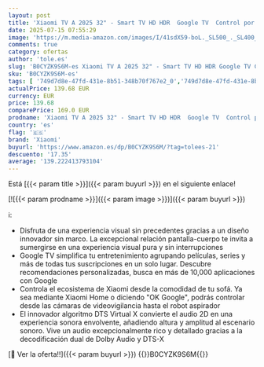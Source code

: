 ```yaml
---
layout: post
title: 'Xiaomi TV A 2025 32" - Smart TV HD HDR  Google TV  Control por Voz  Dolby  Negro'
date: 2025-07-15 07:55:29
image: 'https://m.media-amazon.com/images/I/41sdX59-boL._SL500_._SL400_.jpg'
comments: true
category: ofertas
author: 'tole.es'
slug: 'B0CYZK9S6M-es Xiaomi TV A 2025 32" - Smart TV HD HDR Google TV Control...'
sku: 'B0CYZK9S6M-es'
tags: [ '749d7d8e-47fd-431e-8b51-348b70f767e2_0','749d7d8e-47fd-431e-8b51-348b70f767e2_101','749d7d8e-47fd-431e-8b51-348b70f767e2_6901','749d7d8e-47fd-431e-8b51-348b70f767e2_8501','Arborist Merchandising Root','CML-Tech','Electrónica','Gaming & Entertainment','Los favoritos de nuestros clientes: Electrónica','Self Service','Special Features Stores','TV, vídeo y home cinema','Televisores','Top Brands Tech Selection','Top Brands Tech TVs','smart','tv','xiaomi','🇪🇸', ]
actualPrice: 139.68 EUR
currency: EUR
price: 139.68
comparePrice: 169.0 EUR
prodname: 'Xiaomi TV A 2025 32" - Smart TV HD HDR  Google TV  Control por Voz  Dolby  Negro'
country: 'es'
flag: '🇪🇸'
brand: 'Xiaomi'
buyurl: 'https://www.amazon.es/dp/B0CYZK9S6M/?tag=tolees-21'
descuento: '17.35'
average: '139.222413793104'
---
```


Está [{{< param title >}}]({{< param buyurl >}}) en el siguiente enlace!

[![{{< param prodname >}}]({{< param image >}})]({{< param buyurl >}})

ℹ️:

- Disfruta de una experiencia visual sin precedentes gracias a un diseño innovador sin marco. La excepcional relación pantalla-cuerpo te invita a sumergirse en una experiencia visual pura y sin interrupciones
- Google TV simplifica tu entretenimiento agrupando películas, series y más de todas tus suscripciones en un solo lugar. Descubre recomendaciones personalizadas, busca en más de 10,000 aplicaciones con Google
- Controla el ecosistema de Xiaomi desde la comodidad de tu sofá. Ya sea mediante Xiaomi Home o diciendo "OK Google", podrás controlar desde las cámaras de videovigilancia hasta el robot aspirador
- El innovador algoritmo DTS Virtual X convierte el audio 2D en una experiencia sonora envolvente, añadiendo altura y amplitud al escenario sonoro. Vive un audio excepcionalmente rico y detallado gracias a la decodificación dual de Dolby Audio y DTS-X

[🛒 Ver la oferta!!]({{< param buyurl >}})
{{<world>}}B0CYZK9S6M{{</world>}}
